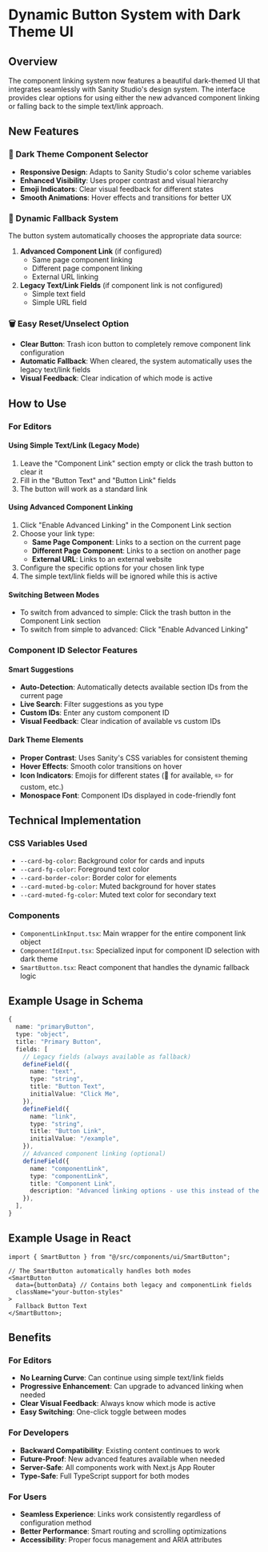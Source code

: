 # Dynamic Button System with Dark Theme UI

## Overview

The component linking system now features a beautiful dark-themed UI that integrates seamlessly with Sanity Studio's design system. The interface provides clear options for using either the new advanced component linking or falling back to the simple text/link approach.

## New Features

### 🎨 Dark Theme Component Selector

- **Responsive Design**: Adapts to Sanity Studio's color scheme variables
- **Enhanced Visibility**: Uses proper contrast and visual hierarchy
- **Emoji Indicators**: Clear visual feedback for different states
- **Smooth Animations**: Hover effects and transitions for better UX

### 🔄 Dynamic Fallback System

The button system automatically chooses the appropriate data source:

1. **Advanced Component Link** (if configured)
   - Same page component linking
   - Different page component linking
   - External URL linking
2. **Legacy Text/Link Fields** (if component link is not configured)
   - Simple text field
   - Simple URL field

### 🗑️ Easy Reset/Unselect Option

- **Clear Button**: Trash icon button to completely remove component link configuration
- **Automatic Fallback**: When cleared, the system automatically uses the legacy text/link fields
- **Visual Feedback**: Clear indication of which mode is active

## How to Use

### For Editors

#### Using Simple Text/Link (Legacy Mode)

1. Leave the "Component Link" section empty or click the trash button to clear it
2. Fill in the "Button Text" and "Button Link" fields
3. The button will work as a standard link

#### Using Advanced Component Linking

1. Click "Enable Advanced Linking" in the Component Link section
2. Choose your link type:
   - **Same Page Component**: Links to a section on the current page
   - **Different Page Component**: Links to a section on another page
   - **External URL**: Links to an external website
3. Configure the specific options for your chosen link type
4. The simple text/link fields will be ignored while this is active

#### Switching Between Modes

- To switch from advanced to simple: Click the trash button in the Component Link section
- To switch from simple to advanced: Click "Enable Advanced Linking"

### Component ID Selector Features

#### Smart Suggestions

- **Auto-Detection**: Automatically detects available section IDs from the current page
- **Live Search**: Filter suggestions as you type
- **Custom IDs**: Enter any custom component ID
- **Visual Feedback**: Clear indication of available vs custom IDs

#### Dark Theme Elements

- **Proper Contrast**: Uses Sanity's CSS variables for consistent theming
- **Hover Effects**: Smooth color transitions on hover
- **Icon Indicators**: Emojis for different states (📍 for available, ✏️ for custom, etc.)
- **Monospace Font**: Component IDs displayed in code-friendly font

## Technical Implementation

### CSS Variables Used

- `--card-bg-color`: Background color for cards and inputs
- `--card-fg-color`: Foreground text color
- `--card-border-color`: Border color for elements
- `--card-muted-bg-color`: Muted background for hover states
- `--card-muted-fg-color`: Muted text color for secondary text

### Components

- `ComponentLinkInput.tsx`: Main wrapper for the entire component link object
- `ComponentIdInput.tsx`: Specialized input for component ID selection with dark theme
- `SmartButton.tsx`: React component that handles the dynamic fallback logic

## Example Usage in Schema

```typescript
{
  name: "primaryButton",
  type: "object",
  title: "Primary Button",
  fields: [
    // Legacy fields (always available as fallback)
    defineField({
      name: "text",
      type: "string",
      title: "Button Text",
      initialValue: "Click Me",
    }),
    defineField({
      name: "link",
      type: "string",
      title: "Button Link",
      initialValue: "/example",
    }),
    // Advanced component linking (optional)
    defineField({
      name: "componentLink",
      type: "componentLink",
      title: "Component Link",
      description: "Advanced linking options - use this instead of the simple link field for more control",
    }),
  ],
}
```

## Example Usage in React

```tsx
import { SmartButton } from "@/src/components/ui/SmartButton";

// The SmartButton automatically handles both modes
<SmartButton
  data={buttonData} // Contains both legacy and componentLink fields
  className="your-button-styles"
>
  Fallback Button Text
</SmartButton>;
```

## Benefits

### For Editors

- **No Learning Curve**: Can continue using simple text/link fields
- **Progressive Enhancement**: Can upgrade to advanced linking when needed
- **Clear Visual Feedback**: Always know which mode is active
- **Easy Switching**: One-click toggle between modes

### For Developers

- **Backward Compatibility**: Existing content continues to work
- **Future-Proof**: New advanced features available when needed
- **Server-Safe**: All components work with Next.js App Router
- **Type-Safe**: Full TypeScript support for both modes

### For Users

- **Seamless Experience**: Links work consistently regardless of configuration method
- **Better Performance**: Smart routing and scrolling optimizations
- **Accessibility**: Proper focus management and ARIA attributes
